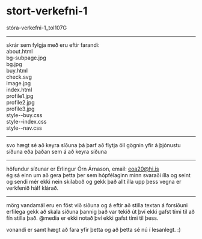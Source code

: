 # stort-verkefni-1
stóra-verkefni-1_tol107G

---

skrár sem fylgja með eru eftir farandi:  
about.html  
bg-subpage.jpg  
bg.jpg  
buy.html  
check.svg  
image.jpg  
index.html  
profile1.jpg  
profile2.jpg  
profile3.jpg  
style--buy.css  
style--index.css  
style--nav.css  

---

svo hægt sé að keyra síðuna þá þarf að flytja öll gögnin yfir á þjónustu síðuna eða þaðan sem á að keyra síðuna

---

höfundur síðunar er Erlingur Örn Árnason, email: eoa20@hi.is  
ég sá einn um að gera þetta þer sem hópfélaginn minn svaraði ílla og seint og sendi mér ekki nein skilaboð og gekk það allt ílla upp þess vegna er verkfenið hálf klárað.

---

mörg vandamál eru en föst við síðuna og á eftir að stilla textan á forsíðuni erfilega gekk að skala síðuna þannig það var tekið út því ekki gafst tími til að fín stilla það. @media er ekki notað því ekki gafst tími til þess.

vonandi er samt hægt að fara yfir þetta og að þetta sé nú í lesanlegt. :)
